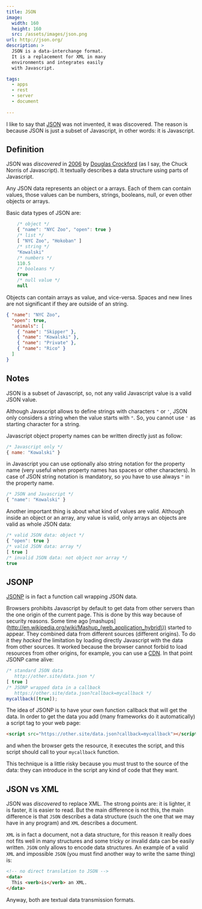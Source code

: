 ```yaml
---
title: JSON
image: 
  width: 160
  height: 160
  src: /assets/images/json.png
url: http://json.org/
description: >
  JSON is a data-interchange format.
  It is a replacement for XML in many
  environments and integrates easily
  with Javascript.

tags:
  - apps
  - rest
  - server
  - document
  
---
```

I like to say that 
[JSON](http://json.org) 
was not invented,
it was discovered. 
The reason is because JSON
is just a subset of Javascript,
in other words: it is Javascript.

## Definition

JSON was <em>discovered</em>
in [2006](http://tools.ietf.org/html/rfc4627)
by 
[Douglas Crockford](http://crockford.com/)
(as I say, the Chuck Norris of Javascript).
It textually describes a data structure using 
parts of Javascript.

Any JSON data represents an object or a
arrays. Each of them can contain values, 
those values can be numbers, strings, 
booleans, null, or even other objects or arrays.

Basic data types of JSON are:

```javascript
    /* object */
    { "name": "NYC Zoo", "open": true }
	/* list */
	[ "NYC Zoo", "Hokoban" ]
	/* string */
	"Kowalski"
	/* numbers */
	110.5
	/* booleans */
	true
	/* null value */
	null
```

Objects can contain arrays as value, and vice-versa.
Spaces and new lines are not significant if they
are outside of an string.

```json
{ "name": "NYC Zoo",
  "open": true,
  "animals": [
    { "name": "Skipper" },
    { "name": "Kowalski" },
    { "name": "Private" },
    { "name": "Rico" }
  ]
}
```

## Notes

JSON is a subset of Javascript, so,
not any valid Javascript value is a valid
JSON value.

Although Javascript allows to define strings
with characters `"` or `'`, JSON only considers
a string when the value starts with `"`. So,
you cannot use `'` as starting character for a 
string.

Javascript object property names can be
written directly just as follow:

```javascript
/* Javascript only */
{ name: "Kowalski" } 
```

in Javascript you can use optionally also
string notation for the property name
(very useful when property names has
spaces or other characters). In case
of JSON string notation is mandatory,
so you have to use always `"` in the 
property name.

```javascript
/* JSON and Javascript */
{ "name": "Kowalski" }
```

Another important thing is about what kind
of values are valid. Although inside an
object or an array, any value is valid,
only arrays an objects are valid as
whole JSON data:

```javascript
/* valid JSON data: object */
{ "open": true }
/* valid JSON data: array */
[ true ]
/* invalid JSON data: not object nor array */
true
```

## JSONP

[JSONP](http://en.wikipedia.org/wiki/JSONP)
is in fact a function call wrapping JSON data.

Browsers prohibits Javascript by default to get data from
other servers than the one origin of the current page.
This is done by this way because of security reasons.
Some time ago 
[mashups](http://en.wikipedia.org/wiki/Mashup_(web_application_hybrid\))
started to appear. 
They combined data from different sources (different origins).
To do it they *hacked* the limitation by loading
directly Javascript with the data from other sources.
It worked because the browser cannot forbid to load
resources from other origins, for example, you can use a 
[CDN](https://en.wikipedia.org/wiki/Content_delivery_network).
In that point JSONP came alive:

```javascript
/* standard JSON data 
   http://other.site/data.json */
[ true ]
/* JSONP wrapped data in a callback
   https://other.site/data.json?callback=mycallback */
mycallback([true]);
```
	
The idea of JSONP is to have your own function callback
that will get the data. In order to get the data
you add (many frameworks do it automatically) a script
tag to your web page:

```html
<script src="https://other.site/data.json?callback=mycallback"></script>
```

and when the browser gets the resource, it executes the 
script, and this script should call to your 
`mycallback` function.

This technique is a little risky
because you must trust to the source of the data:
they can introduce in the script any
kind of code that they want.

## JSON vs XML

JSON was *discovered* to replace XML.
The strong points are: it is lighter, 
it is faster, it is easier to read.
But the main difference is not this,
the main difference is that `JSON`
describes a data structure (such the
one that we may have in any program)
and `XML` describes a document.

`XML` is in fact a document, 
not a data structure,
for this reason it really does not
fits well in many structures and
some tricky or invalid data
can be easily written. 
`JSON` only allows to encode
data structures. An example
of a valid `XML` and impossible
`JSON` (you must find another
way to write the same thing) is:

```html
<!-- no direct translation to JSON -->
<data>
  This <verb>is</verb> an XML.
</data>
```

Anyway, both are textual data
transmission formats.




